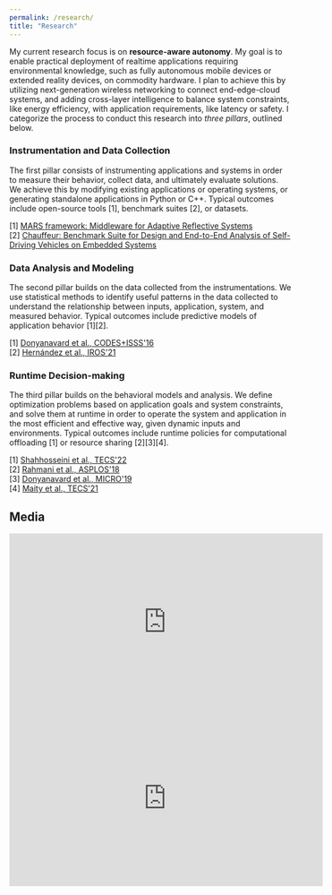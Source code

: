 ```yaml
---
permalink: /research/
title: "Research"
---
```


My current research focus is on **resource-aware autonomy**. My goal is to enable practical deployment of realtime applications requiring environmental knowledge, such as fully autonomous mobile devices or extended reality devices, on commodity hardware. I plan to achieve this by utilizing next-generation wireless networking to connect end-edge-cloud systems, and adding cross-layer intelligence to balance system constraints, like energy efficiency, with application requirements, like latency or safety. I categorize the process to conduct this research into _three pillars_, outlined below.

### Instrumentation and Data Collection ###
The first pillar consists of instrumenting applications and systems in order to measure their behavior, collect data, and ultimately evaluate solutions.
We achieve this by modifying existing applications or operating systems, or generating standalone applications in Python or C++.
Typical outcomes include open-source tools [1], benchmark suites [2], or datasets.

[1] [MARS framework: Middleware for Adaptive Reflective Systems](https://github.com/duttresearchgroup/MARS)<br>
[2] [Chauffeur: Benchmark Suite for Design and End-to-End Analysis of Self-Driving Vehicles on Embedded Systems](https://github.com/duttresearchgroup/Chauffeur) 

### Data Analysis and Modeling ###
The second pillar builds on the data collected from the instrumentations.
We use statistical methods to identify useful patterns in the data collected to understand the relationship between inputs, application, system, and measured behavior.
Typical outcomes include predictive models of application behavior [1][2].

[1] [Donyanavard et al., CODES+ISSS'16](https://dl.acm.org/doi/abs/10.1145/2968456.2968459)<br>
[2] [Hernández et al., IROS'21](https://dl.acm.org/doi/abs/10.1145/2968456.2968459)

### Runtime Decision-making ###
The third pillar builds on the behavioral models and analysis.
We define optimization problems based on application goals and system constraints, and solve them at runtime in order to operate the system and application in the most efficient and effective way, given dynamic inputs and environments.
Typical outcomes include runtime policies for computational offloading [1] or resource sharing [2][3][4].

[1] [Shahhosseini et al., TECS'22](https://dl.acm.org/doi/full/10.1145/3520129)<br>
[2] [Rahmani et al., ASPLOS'18](https://dl.acm.org/doi/abs/10.1145/3173162.3173199)<br>
[3] [Donyanavard et al., MICRO'19](https://dl.acm.org/doi/abs/10.1145/3352460.3358312)<br>
[4] [Maity et al., TECS'21](https://dl.acm.org/doi/abs/10.1145/3466875)

## Media
<iframe width="560" height="315" src="https://www.youtube-nocookie.com/embed/iGdzzA-jpNc" title="YouTube video player" frameborder="0" allow="accelerometer; autoplay; clipboard-write; encrypted-media; gyroscope; picture-in-picture; web-share" allowfullscreen></iframe>
  
<iframe width="560" height="315" src="https://www.youtube-nocookie.com/embed/iDVT4Gyp8q8" title="Fall 2022 Colloquium Talk - Bryan Donyanavard (09/09/2022)" frameborder="0" allow="accelerometer; autoplay; clipboard-write; encrypted-media; gyroscope; picture-in-picture; web-share" allowfullscreen></iframe>
